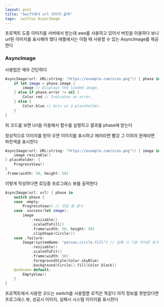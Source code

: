 ```yaml
---
layout: post
title: "Swift에서 url 이미지 출력"
tags:  swiftui AsyncImage
---
```


프로젝트 도중 이미지를 서버에서 받는데 aws를 사용하고 있어서 버킷을 이용하다 보니 url된 이미지를 표시해야 했다 애플에서는 이럴 때 사용할 수 있는 AsyncImage를 제공한다

### AsyncImage

사용법은 매우 간단하다

``` swift
AsyncImage(url: URL(string: "https://example.com/icon.png")) { phase in
    if let image = phase.image {
        image // Displays the loaded image.
    } else if phase.error != nil {
        Color.red // Indicates an error.
    } else {
        Color.blue // Acts as a placeholder.
    }
}
```

위 코드를 보면 Url을 이용해서 함수를 실행하고 결과를 phase에 받는다

정상적으로 이미지를 받아 오면 이미지를 표시하고 에러라면 빨강 그 이외의 문제라면 파란색을 표시한다

``` swift
AsyncImage(url: URL(string: "https://example.com/icon.png")) { image in
    image.resizable()
} placeholder: {
    ProgressView()
}
.frame(width: 50, height: 50)
```

이렇게 작성하다면 로딩중 프로그래스 뷰를 출력한다

``` swift
AsyncImage(url: url) { phase in
    switch phase {
    case .empty:
        ProgressView() // 로딩 중 표시
    case .success(let image):
        image
            .resizable()
            .scaledToFill()
            .frame(width: 50, height: 50)
            .clipShape(Circle())
    case .failure:
        Image(systemName: "person.circle.fill") // 실패 시 기본 아이콘 표시
            .resizable()
            .scaledToFit()
            .frame(width: 50)
            .foregroundStyle(Color.skyBlue)
            .background(Circle().fill(Color.black))
    @unknown default:
        EmptyView()
    }
}
```

프로젝트에서 사용한 코드는 switch를 사용할뿐 로직은 똑같다 아직 정보를 못받았다면 프로그래스 뷰, 성공시 이미지, 실패시 시스템 이미지를 표시한다
